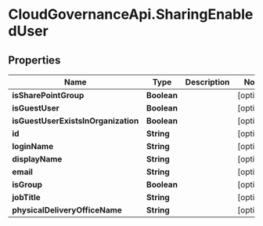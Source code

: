 # CloudGovernanceApi.SharingEnabledUser

## Properties

Name | Type | Description | Notes
------------ | ------------- | ------------- | -------------
**isSharePointGroup** | **Boolean** |  | [optional] 
**isGuestUser** | **Boolean** |  | [optional] 
**isGuestUserExistsInOrganization** | **Boolean** |  | [optional] 
**id** | **String** |  | [optional] 
**loginName** | **String** |  | [optional] 
**displayName** | **String** |  | [optional] 
**email** | **String** |  | [optional] 
**isGroup** | **Boolean** |  | [optional] 
**jobTitle** | **String** |  | [optional] 
**physicalDeliveryOfficeName** | **String** |  | [optional] 


